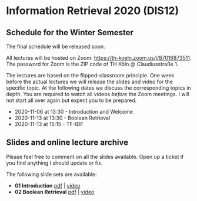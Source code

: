 # Information Retrieval 2020 (DIS12)

## Schedule for the Winter Semester

The final schedule will be released soon.

All lectures will be hosted on Zoom: https://th-koeln.zoom.us/j/87016873511. The password for Zoom is the ZIP code of  TH Köln @ Claudiusstraße 1. 

The lectures are based on the flipped-classroom principle. One week before the actual lectures we will release the slides and video for the specific topic. At the following dates we discuss the corresponding topics in depth. You are required to watch all videos *before* the Zoom meetings. I will not start all over again but expect you to be prepared.

* 2020-11-06 at 13:30 - Introduction and Welcome 
* 2020-11-13 at 13:30 - Boolean Retrieval
* 2020-11-13 at 15:15 - TF-IDF

## Slides and online lecture archive

Please feel free to comment on all the slides available. Open up a ticket if you find anything I should update or fix.

The following slide sets are available:

* __01 Introduction__         [pdf](slides/DIS12-01-introduction.pdf) | [video](https://youtu.be/g58QPBqKJgk)
* __02 Boolean Retrieval__    [pdf](slides/DIS12-02-tf-idf.pdf) | [video](https://youtu.be/EcPBqIM3uO0)
